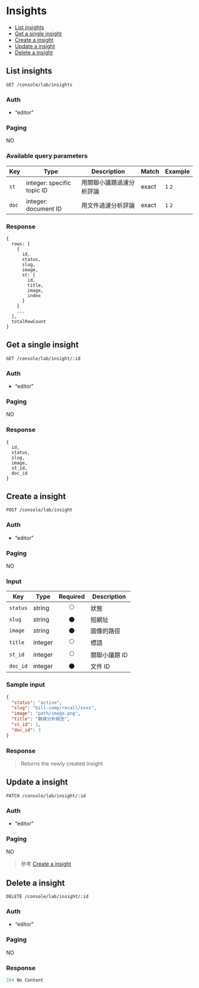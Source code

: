 # Insights

- [List insights](#list-insights)
- [Get a single insight](#get-a-single-insight)
- [Create a insight](#create-a-insight)
- [Update a insight](#update-a-insight)
- [Delete a insight](#delete-a-insight)

## List insights
```
GET /console/lab/insights
```

### Auth
- “editor”

### Paging
NO

### Available query parameters

| Key | Type | Description | Match | Example |
| --- | --- | --- | --- | --- |
| `st` | integer: specific topic ID | 用關聯小議題過濾分析評論 | exact | `1` `2` |
| `doc` | integer: document ID | 用文件過濾分析評論 | exact | `1` `2` |

### Response
```
{
  rows: [
    {
      id,
      status,
      slug,
      image,
      st: {
        id,
        title,
        image,
        index
      }
    }
    ...
  ],
  totalRowCount
}
```

## Get a single insight
```
GET /console/lab/insight/:id
```

### Auth
- “editor”

### Paging
NO

### Response
```
{
  id,
  status,
  slug,
  image,
  st_id,
  doc_id
}
```

## Create a insight
```
POST /console/lab/insight
```

### Auth
- “editor”

### Paging
NO

### Input

| Key | Type | Required | Description |
| --- | --- | :---: | --- |
| `status` | string | 🌕 | 狀態 |
| `slug` | string | 🌑 | 短網址 |
| `image` | string | 🌑 | 圖像的路徑 |
| `title` | integer | 🌕 | 標語 |
| `st_id` | integer | 🌕 | 關聯小議題 ID |
| `doc_id` | integer | 🌑 | 文件 ID |

### Sample input
```json
{
  "status": "active",
  "slug": "bill-comp/recall/xxxx",
  "image": "path/image.png",
  "title": "數據分析報告",
  "st_id": 1,
  "doc_id": 3
}
```

### Response
> Returns the newly created insight

## Update a insight
```
PATCH /console/lab/insight/:id
```

### Auth
- “editor”

### Paging
NO

> 參考 [Create a insight](#create-a-insight)

## Delete a insight
```
DELETE /console/lab/insight/:id
```

### Auth
- “editor”

### Paging
NO

### Response
```javascript
204 No Content
```
